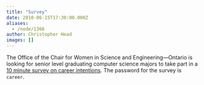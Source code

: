 ```yaml
---
title: "Survey"
date: 2010-06-15T17:30:00.000Z
aliases:
  - /node/1366
author: Christopher Head
images: []
---
```


The Office of the Chair for Women in Science and Engineering—Ontario is looking for senior level graduating computer science majors to take part in a [10 minute survey on career intentions](https://www.surveymonkey.com/s/careertransition). The password for the survey is `career`.
